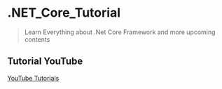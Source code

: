 # .NET_Core_Tutorial
> Learn Everything about .Net Core Framework and more upcoming contents

## Tutorial YouTube

[YouTube Tutorials](https://www.youtube.com/playlist?list=PL1MJrDFRFiKbPhtjtDg9_erQrwTuQ_dTC)
